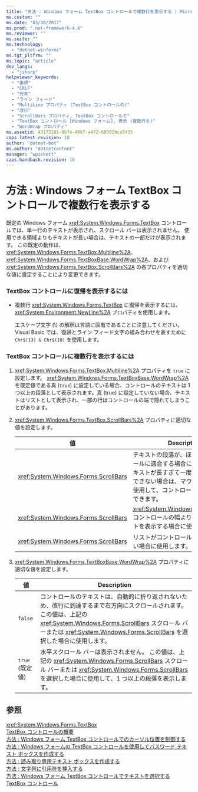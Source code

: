```yaml
---
title: "方法 : Windows フォーム TextBox コントロールで複数行を表示する | Microsoft Docs"
ms.custom: ""
ms.date: "03/30/2017"
ms.prod: ".net-framework-4.6"
ms.reviewer: ""
ms.suite: ""
ms.technology: 
  - "dotnet-winforms"
ms.tgt_pltfrm: ""
ms.topic: "article"
dev_langs: 
  - "jsharp"
helpviewer_keywords: 
  - "復帰"
  - "CRLF"
  - "行末"
  - "ライン フィード"
  - "MultiLine プロパティ (TextBox コントロールの)"
  - "改行"
  - "ScrollBars プロパティ, TextBox コントロールで"
  - "TextBox コントロール [Windows フォーム], 表示 (複数行を)"
  - "WordWrap プロパティ"
ms.assetid: 43173201-0b74-4067-a472-605029ca5f35
caps.latest.revision: 10
author: "dotnet-bot"
ms.author: "dotnetcontent"
manager: "wpickett"
caps.handback.revision: 10
---
```

# 方法 : Windows フォーム TextBox コントロールで複数行を表示する
既定の Windows フォーム <xref:System.Windows.Forms.TextBox> コントロールでは、単一行のテキストが表示され、スクロール バーは表示されません。  使用できる領域よりもテキストが長い場合は、テキストの一部だけが表示されます。  この既定の動作は、<xref:System.Windows.Forms.TextBox.Multiline%2A>、<xref:System.Windows.Forms.TextBoxBase.WordWrap%2A>、および <xref:System.Windows.Forms.TextBox.ScrollBars%2A> の各プロパティを適切な値に設定することにより変更できます。  
  
### TextBox コントロールに復帰を表示するには  
  
-   複数行 <xref:System.Windows.Forms.TextBox> に復帰を表示するには、<xref:System.Environment.NewLine%2A> プロパティを使用します。  
  
     エスケープ文字 \(\\\) の解釈は言語に固有であることに注意してください。  Visual Basic では、復帰とライン フィード文字の組み合わせを表すために `Chr$(13) & Chr$(10)` を使用します。  
  
### TextBox コントロールに複数行を表示するには  
  
1.  <xref:System.Windows.Forms.TextBox.Multiline%2A> プロパティを `true` に設定します。  <xref:System.Windows.Forms.TextBoxBase.WordWrap%2A> を既定値である真 \(`true`\) に設定している場合、コントロールのテキストは 1 つ以上の段落として表示されます。真 \(true\) に設定していない場合、テキストはリストとして表示され、一部の行はコントロールの端で隠れてしまうことがあります。  
  
2.  <xref:System.Windows.Forms.TextBox.ScrollBars%2A> プロパティに適切な値を設定します。  
  
    |値|Description|  
    |-------|-----------------|  
    |<xref:System.Windows.Forms.ScrollBars>|テキストの段落が、ほぼ常にコントロールに適合する場合に使用します。  テキストが長すぎて一度にすべてを表示できない場合は、マウス ポインターを使用して、コントロールの内部を移動できます。|  
    |<xref:System.Windows.Forms.ScrollBars>|<xref:System.Windows.Forms.TextBox> コントロールの幅よりも長い行のリストを表示する場合に使用します。|  
    |<xref:System.Windows.Forms.ScrollBars>|リストがコントロールの高さよりも長い場合に使用します。|  
  
3.  <xref:System.Windows.Forms.TextBoxBase.WordWrap%2A> プロパティに適切な値を設定します。  
  
    |値|Description|  
    |-------|-----------------|  
    |`false`|コントロールのテキストは、自動的に折り返されないため、改行に到達するまで右方向にスクロールされます。  この値は、上記の <xref:System.Windows.Forms.ScrollBars> スクロール バーまたは <xref:System.Windows.Forms.ScrollBars> を選択した場合に使用します。|  
    |`true` \(既定値\)|水平スクロール バーは表示されません。  この値は、上記の <xref:System.Windows.Forms.ScrollBars> スクロール バーまたは <xref:System.Windows.Forms.ScrollBars> を選択した場合に使用して、1 つ以上の段落を表示します。|  
  
## 参照  
 <xref:System.Windows.Forms.TextBox>   
 [TextBox コントロールの概要](../../../../docs/framework/winforms/controls/textbox-control-overview-windows-forms.md)   
 [方法 : Windows フォーム TextBox コントロールでのカーソル位置を制御する](../../../../docs/framework/winforms/controls/how-to-control-the-insertion-point-in-a-windows-forms-textbox-control.md)   
 [方法 : Windows フォームの TextBox コントロールを使用してパスワード テキスト ボックスを作成する](../../../../docs/framework/winforms/controls/how-to-create-a-password-text-box-with-the-windows-forms-textbox-control.md)   
 [方法 : 読み取り専用テキスト ボックスを作成する](../../../../docs/framework/winforms/controls/how-to-create-a-read-only-text-box-windows-forms.md)   
 [方法 : 文字列に引用符を挿入する](../../../../docs/framework/winforms/controls/how-to-put-quotation-marks-in-a-string-windows-forms.md)   
 [方法 : Windows フォーム TextBox コントロールでテキストを選択する](../../../../docs/framework/winforms/controls/how-to-select-text-in-the-windows-forms-textbox-control.md)   
 [TextBox コントロール](../../../../docs/framework/winforms/controls/textbox-control-windows-forms.md)
